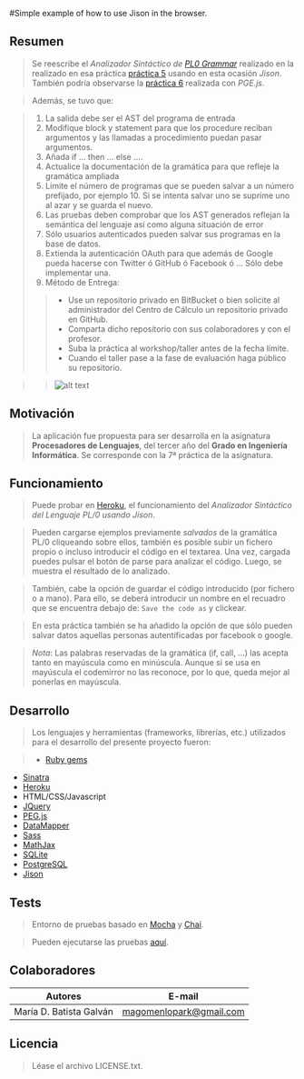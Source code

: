 #Simple example of how to use Jison in the browser.

## Resumen

>Se reescribe el *Analizador Sintáctico de [PL0 Grammar](http://en.wikipedia.org/wiki/Recursive_descent_parser)* realizado en la realizado en esa práctica [práctica 5](http://pl-lab05.herokuapp.com/) usando en esta ocasión *Jison*. También podría observarse la [práctica 6](http://pl-lab06.herokuapp.com/) realizada con *PGE.js*.

>Además, se tuvo que:

>1. La salida debe ser el AST del programa de entrada
>2. Modifique block y statement para que los procedure reciban argumentos y las llamadas a procedimiento puedan pasar argumentos.
>3. Añada if ... then ... else ....
>4. Actualice la documentación de la gramática para que refleje la gramática ampliada
>5. Limite el número de programas que se pueden salvar a un número prefijado, por ejemplo 10. Si se intenta salvar uno se suprime uno al azar y se guarda el nuevo.
>6. Las pruebas deben comprobar que los AST generados reflejan la semántica del lenguaje así como alguna situación de error
>7. Sólo usuarios autenticados pueden salvar sus programas en la base de datos.
>8. Extienda la autenticación OAuth para que además de Google pueda hacerse con Twitter ó GitHub ó Facebook ó ... Sólo debe implementar una.
>9. Método de Entrega:
>>* Use un repositorio privado en BitBucket o bien solicite al administrador del Centro de Cálculo un repositorio privado en GitHub.
>>* Comparta dicho repositorio con sus colaboradores y con el profesor.
>>* Suba la práctica al workshop/taller antes de la fecha límite.
>>* Cuando el taller pase a la fase de evaluación haga público su repositorio.


>>![alt text](http://pl-lab07.herokuapp.com/images/PL0.png "PL/0")

## Motivación

>La aplicación fue propuesta para ser desarrolla en la asignatura **Procesadores de Lenguajes**, del tercer año del **Grado en Ingeniería Informática**. Se corresponde con la 7ª práctica de la asignatura.

##  Funcionamiento

>Puede probar en [Heroku](http://pl-lab07.herokuapp.com/), el funcionamiento del *Analizador Sintáctico del Lenguaje PL/0 usando Jison*.

>Pueden cargarse ejemplos previamente *salvados* de la gramática PL/0 cliqueando sobre ellos, también es posible subir un fichero propio o incluso introducir el código en el textarea. Una vez, cargada puedes pulsar el botón de parse para analizar el código. Luego, se muestra el resultado de lo analizado.

>También, cabe la opción de guardar el código introducido (por fichero o a mano). Para ello, se deberá introducir un nombre en el recuadro que se encuentra debajo de: `Save the code as` y clickear.

>En esta práctica también se ha añadido la opción de que sólo pueden salvar datos aquellas personas autentificadas por facebook o google.

>*Nota*: Las palabras reservadas de la gramática (if, call, ...) las acepta tanto en mayúscula como en minúscula. Aunque si se usa en mayúscula el codemirror no las reconoce, por lo que, queda mejor al ponerlas en mayúscula.

## Desarrollo

>Los lenguajes y herramientas (frameworks, librerías, etc.) utilizados para el desarrollo del presente proyecto fueron:

>* [Ruby gems](http://rubygems.org/)
* [Sinatra](http://www.sinatrarb.com/configuration.html)
* [Heroku](https://dashboard.heroku.com/apps)
* HTML/CSS/Javascript
* [JQuery](http://jquery.com/)
* [PEG.js](http://pegjs.majda.cz/)
* [DataMapper](http://datamapper.org/docs/)
* [Sass](http://sass-lang.com/) 
* [MathJax](http://docs.mathjax.org/en/latest/start.html)
* [SQLite](https://sqlite.org/)
* [PostgreSQL](http://www.postgresql.org/)
* [Jison](http://zaach.github.io/jison/)

## Tests

>Entorno de pruebas basado en [Mocha](http://visionmedia.github.io/mocha/) y [Chai](http://chaijs.com/guide/installation/). 

>Pueden ejecutarse las pruebas [aquí](http://pl-lab07.herokuapp.com/tests).


## Colaboradores

| Autores | E-mail |
| ---------- | ---------- |
| María D. Batista Galván   | magomenlopark@gmail.com  |


## Licencia

>Léase el archivo LICENSE.txt.
